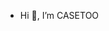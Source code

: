 -  Hi 👋, I’m CASETOO

<!---
gfxcasetoo/gfxcasetoo is a ✨ special ✨ repository because its `README.md` (this file) appears on your GitHub profile.
You can click the Preview link to take a look at your changes.
--->

